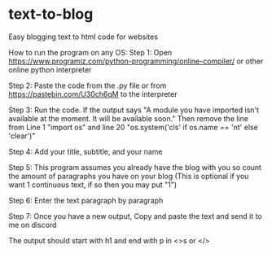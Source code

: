 # text-to-blog
Easy blogging text to html code for websites

How to run the program on any OS:
Step 1:
Open https://www.programiz.com/python-programming/online-compiler/ or other online python interpreter

Step 2:
Paste the code from the .py file or from https://pastebin.com/U30ch6qM to the interpreter

Step 3:
Run the code. If the output says "A module you have imported isn't available at the moment. It will be available soon."
Then remove the line from Line 1 "import os" and line 20 "os.system('cls' if os.name == 'nt' else 'clear')"

Step 4: Add your title, subtitle, and your name

Step 5: This program assumes you already have the blog with you so count the amount of paragraphs you have on your blog 
(This is optional if you want 1 continuous text, if so then you may put "1")

Step 6: Enter the text paragraph by paragraph

Step 7: Once you have a new output, Copy and paste the text and send it to me on discord

The output should start with h1 and end with p in <>s or </>
